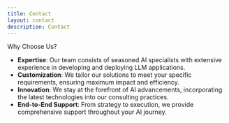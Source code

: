 ```yaml
---
title: Contact
layout: contact
description: Contact
---
```


Why Choose Us?
- **Expertise**: Our team consists of seasoned AI specialists with extensive experience in developing and deploying LLM applications.
- **Customization**: We tailor our solutions to meet your specific requirements, ensuring maximum impact and efficiency.
- **Innovation**: We stay at the forefront of AI advancements, incorporating the latest technologies into our consulting practices.
- **End-to-End Support**: From strategy to execution, we provide comprehensive support throughout your AI journey.
